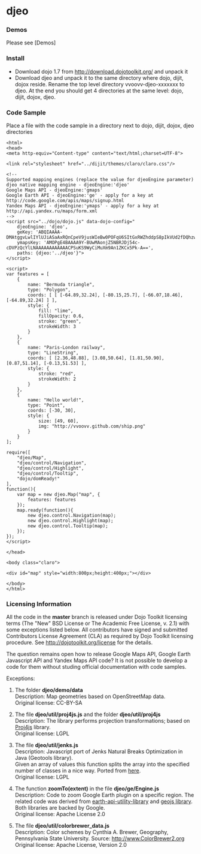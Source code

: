 djeo
====

### Demos
Please see [Demos]

### Install
* Download dojo 1.7 from http://download.dojotoolkit.org/ and unpack it
* Download djeo and unpack it to the same directory where dojo, dijit, dojox reside. Rename the top level directory vvoovv-djeo-xxxxxxx to djeo. At the end you should get 4 directories at the same level: dojo, dijit, dojox, djeo.

### Code Sample
Place a file with the code sample in a directory next to dojo, dijit, dojox, djeo directories

	<html>
	<head>
	<meta http-equiv="Content-type" content="text/html;charset=UTF-8">
	
	<link rel="stylesheet" href="../dijit/themes/claro/claro.css"/>
	
	<!--
	Supported mapping engines (replace the value for djeoEngine parameter)
	djeo native mapping engine - djeoEngine:'djeo'
	Google Maps API - djeoEngine:'gmaps'
	Google Earth API - djeoEngine:'ge' - apply for a key at http://code.google.com/apis/maps/signup.html
	Yandex Maps API - djeoEngine:'ymaps' - apply for a key at http://api.yandex.ru/maps/form.xml
	-->
	<script src="../dojo/dojo.js" data-dojo-config="
		djeoEngine: 'djeo',
		geKey: 'ABQIAAAA-DMAtggvLwlIYlUJiASaAxRQnCpeV9jusWIeBw0POFqU6SItGxRWZhddpS8pIkVUd2fDQhzwPUWmMA',
		ymapsKey: 'AMOPgE4BAAAA9Y-BUwMAonjZ5NBRJDj54c-cDVPzQcYlLNAAAAAAAAAAAACPSuKS9WyCiMuXm9An1ZKCx5Pk-A==',
		paths: {djeo:'../djeo'}">
	</script>
	
	<script>
	var features = [
		{
			name: "Bermuda triangle",
			type: "Polygon",
			coords: [ [ [-64.89,32.24], [-80.15,25.7], [-66.07,18.46], [-64.89,32.24] ] ],
			style: {
				fill: "lime",
				fillOpacity: 0.6,
				stroke: "green",
				strokeWidth: 3
			}
		},
		{
			name: "Paris-London railway",
			type: "LineString",
			coords: [ [2.36,48.88], [3.08,50.64], [1.81,50.90], [0.87,51.14], [-0.13,51.53] ],
			style: {
				stroke: "red",
				strokeWidth: 2
			}
		},
		{
			name: "Hello world!",
			type: "Point",
			coords: [-30, 30],
			style: {
				size: [49, 60],
				img: "http://vvoovv.github.com/ship.png"
			}
		}
	];
	
	require([
		"djeo/Map",
		"djeo/control/Navigation",
		"djeo/control/Highlight",
		"djeo/control/Tooltip",
		"dojo/domReady!"
	],
	function(){
		var map = new djeo.Map("map", {
			features: features
		});
		map.ready(function(){
			new djeo.control.Navigation(map);
			new djeo.control.Highlight(map);
			new djeo.control.Tooltip(map);
		});
	});
	</script>
	
	</head>
	
	<body class="claro">
	
	<div id="map" style="width:800px;height:400px;"></div>
	
	</body>
	</html>


### Licensing Information
All the code in the **master** branch is released under Dojo Toolkit licensing terms (The "New" BSD License or The Academic Free License, v. 2.1) with some exceptions listed below.
All contributors have signed and submitted Contributors License Agreement (CLA) as required by Dojo Toolkit licensing procedure.
See <http://dojotoolkit.org/license> for the details.

The question remains open how to release Google Maps API, Google Earth Javascript API and Yandex Maps API code? It is not possible to develop a code for them without studing official documentation with code samples.

Exceptions:

1) The folder **djeo/demo/data**  
Description: Map geometries based on OpenStreetMap data.  
Original license: CC-BY-SA

2) The file **djeo/util/proj4js.js** and the folder **djeo/util/proj4js**  
Description: The library performs projection transformations; based on [Proj4js](http://trac.osgeo.org/proj4js/) library.  
Original license: LGPL

3) The file **djeo/util/jenks.js**  
Description: Javascript port of Jenks Natural Breaks Optimization in Java (Geotools library).  
Given an array of values this function splits the array into the specified number of classes in a nice way. Ported from [here](https://stat.ethz.ch/pipermail/r-sig-geo/2006-March/000811.html).  
Original license: LGPL

4) The function **zoomTo(extent)** in the file **djeo/ge/Engine.js**  
Description: Code to zoom Google Earth plugin on a specific region. The related code was derived from [earth-api-utility-library](http://code.google.com/p/earth-api-utility-library/) and [geojs library](http://code.google.com/p/geojs/).  
Both libraries are backed by Google.  
Original license: Apache License 2.0

5) The file **djeo/util/colorbrewer_data.js**  
Description: Color schemes by Cynthia A. Brewer, Geography, Pennsylvania State University. Source: <http://www.ColorBrewer2.org>  
Original license: Apache License, Version 2.0